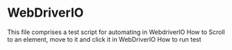 # WebDriverIO
This file comprises a test script for automating in WebdriverIO
How to Scroll to an element, move to it and click it in WebDriverIO
How to run test 
